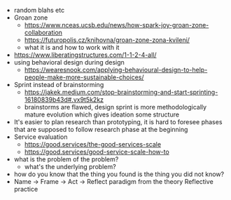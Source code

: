 - random blahs etc
- Groan zone
	- https://www.nceas.ucsb.edu/news/how-spark-joy-groan-zone-collaboration
	- https://futuropolis.cz/knihovna/groan-zone-zona-kvileni/
	- what it is and how to work with it
- https://www.liberatingstructures.com/1-1-2-4-all/
- using behavioral design during design
	- https://wearesnook.com/applying-behavioural-design-to-help-people-make-more-sustainable-choices/
- Sprint instead of brainstorming
	- https://jakek.medium.com/stop-brainstorming-and-start-sprinting-16180839b43d#.vx9t5k2kz
	- brainstorms are flawed, design sprint is more methodologically mature evolution which gives ideation some structure
- It's easier to plan research than prototyping, it is hard to foresee phases that are supposed to follow research phase at the beginning
- Service evaluation
	- https://good.services/the-good-services-scale
	- https://good.services/good-service-scale-how-to
- what is the problem of the problem?
	- what's the underlying problem?
- how do you know that the thing you found is the thing you did not know?
- Name -> Frame -> Act -> Reflect paradigm from the theory Reflective practice